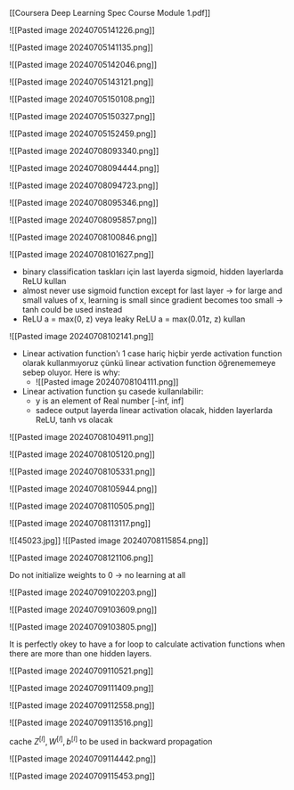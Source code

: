 [[Coursera Deep Learning Spec Course Module 1.pdf]]

![[Pasted image 20240705141226.png]]


![[Pasted image 20240705141135.png]]

![[Pasted image 20240705142046.png]]


![[Pasted image 20240705143121.png]]


![[Pasted image 20240705150108.png]]

![[Pasted image 20240705150327.png]]

![[Pasted image 20240705152459.png]]


![[Pasted image 20240708093340.png]]


![[Pasted image 20240708094444.png]]


![[Pasted image 20240708094723.png]]


![[Pasted image 20240708095346.png]]


![[Pasted image 20240708095857.png]]

![[Pasted image 20240708100846.png]]


![[Pasted image 20240708101627.png]]

 - binary classification taskları için last layerda sigmoid, hidden layerlarda ReLU kullan
 - almost never use sigmoid function except for last layer -> for large and small values of x, learning is small since gradient becomes too small -> tanh could be used instead
 - ReLU a = max(0, z) veya leaky ReLU a = max(0.01z, z)  kullan 
 
![[Pasted image 20240708102141.png]]


 - Linear activation function'ı 1 case hariç hiçbir yerde activation function olarak kullanmıyoruz çünkü linear activation function öğrenememeye sebep oluyor. Here is why:
	 - ![[Pasted image 20240708104111.png]]
 - Linear activation function şu casede kullanılabilir:
	 - y is an element of Real number [-inf, inf] 
	 - sadece output layerda linear activation olacak, hidden layerlarda ReLU, tanh vs olacak


![[Pasted image 20240708104911.png]]


![[Pasted image 20240708105120.png]]

![[Pasted image 20240708105331.png]]

![[Pasted image 20240708105944.png]]

![[Pasted image 20240708110505.png]]



![[Pasted image 20240708113117.png]]

![[45023.jpg]]
![[Pasted image 20240708115854.png]]



![[Pasted image 20240708121106.png]]

Do not initialize weights to 0 -> no learning at all


![[Pasted image 20240709102203.png]]


![[Pasted image 20240709103609.png]]

![[Pasted image 20240709103805.png]]

It is perfectly okey to have a for loop to calculate activation functions when there are more than one hidden layers.

![[Pasted image 20240709110521.png]]

![[Pasted image 20240709111409.png]]

![[Pasted image 20240709112558.png]]

![[Pasted image 20240709113516.png]]

cache $Z^{[l]}, W^{[l]}, b^{[l]}$ to be used in backward propagation

![[Pasted image 20240709114442.png]]

![[Pasted image 20240709115453.png]]

